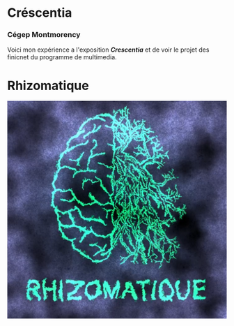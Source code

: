 # Créscentia #
### Cégep Montmorency ###

Voici mon expérience a l'exposition ***Crescentia*** et de voir le projet des finicnet du programme de multimedia.


# Rhizomatique #
<img src="banque/cresentia_tp2/media/photo/rhizomatique.png">

